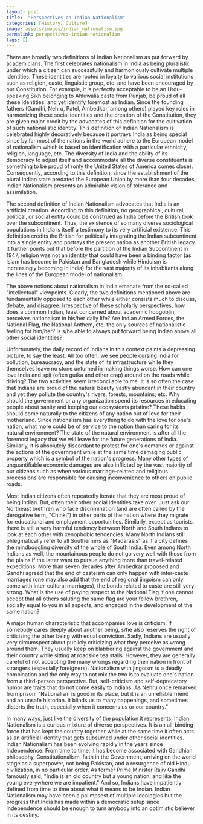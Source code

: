 ```yaml
---
layout: post
title:  "Perspectives on Indian Nationalism"
categories: [History, Culture]
image: assets/images/indian_nationalism.jpg
permalink: perspectives-indian-nationalism
tags: []
---
```

There are broadly two definitions of Indian Nationalism as put forward by academicians. The first celebrates nationalism in India as being pluralistic under which a citizen can successfully and harmoniously cultivate multiple identities. These identities are rooted in loyalty to various social institutions such as religion, caste, linguistic group, etc. and have been encouraged by our Constitution. For example, it is perfectly acceptable to be an Urdu-speaking Sikh belonging to Ahluwalia caste from Punjab, be proud of all these identities, and yet identify foremost as Indian. Since the founding fathers (Gandhi, Nehru, Patel, Ambedkar, among others) played key roles in harmonizing these social identities and the creation of the Constitution, they are given major credit by the advocates of this definition for the cultivation of such nationalistic identity. This definition of Indian Nationalism is celebrated highly decoratively because it portrays India as being special since by far most of the nations in the world adhere to the European model of nationalism which is based on identification with a particular ethnicity, religion, language, etc. The diversity of India and the ability of its democracy to adjust itself and accommodate all the diverse constituents is something to be proud of (only the United States of America comes close). Consequently, according to this definition, since the establishment of the plural Indian state predated the European Union by more than four decades, Indian Nationalism presents an admirable vision of tolerance and assimilation.

The second definition of Indian Nationalism advocates that India is an artificial creation. According to this definition, no geographical, cultural, political, or social entity could be construed as India before the British took over the subcontinent. Thus, the existence of so many diverse sociological populations in India is itself a testimony to its very artificial existence. This definition credits the British for politically integrating the Indian subcontinent into a single entity and portrays the present nation as another British legacy. It further points out that before the partition of the Indian Subcontinent in 1947, religion was not an identity that could have been a binding factor (as Islam has become in Pakistan and Bangladesh while Hinduism is increasingly becoming in India) for the vast majority of its inhabitants along the lines of the European model of nationalism.
 
The above notions about nationalism in India emanate from the so-called "intellectual" viewpoints. Clearly, the two definitions mentioned above are fundamentally opposed to each other while either consists much to discuss, debate, and disagree. Irrespective of these scholarly perspectives, how does a common Indian, least concerned about academic hobgoblin, perceives nationalism in his/her daily life? Are Indian Armed Forces, the National Flag, the National Anthem, etc. the only sources of nationalistic feeling for him/her? Is s/he able to always put forward being Indian above all other social identities?

Unfortunately, the daily record of Indians in this context paints a depressing picture, to say the least. All too often, we see people cursing India for pollution, bureaucracy, and the state of its infrastructure while they themselves leave no stone unturned in making things worse. How can one love India and spit (often gutka and other crap) around on the roads while driving? The two activities seem irreconcilable to me. It is so often the case that Indians are proud of the natural beauty vastly abundant in their country and yet they pollute the country's rivers, forests, mountains, etc. Why should the government or any organization spend its resources in educating people about sanity and keeping our ecosystems pristine? These habits should come naturally to the citizens of any nation out of love for their motherland. Since nationalism has everything to do with the love for one's nation, what more could be of service to the nation than caring for its natural environment? The state of the natural environment is after all the foremost legacy that we will leave for the future generations of India. Similarly, it is absolutely discordant to protest for one's demands or against the actions of the government while at the same time damaging public property which is a symbol of the nation's progress. Many other types of unquantifiable economic damages are also inflicted by the vast majority of our citizens such as when various marriage-related and religious processions are responsible for causing inconvenience to others on public roads.

Most Indian citizens often repeatedly iterate that they are most proud of being Indian. But, often their other social identities take over. Just ask our Northeast brethren who face discrimination (and are often called by the derogative term, "Chinki") in other parts of the nation where they migrate for educational and employment opportunities. Similarly, except as tourists, there is still a very harmful tendency between North and South Indians to look at each other with xenophobic tendencies. Many North Indians still phlegmatically refer to all Southerners as "Madarasis" as if a city defines the mindboggling diversity of the whole of South India. Even among North Indians as well, the mountainous people do not go very well with those from the plains if the latter want to pursue anything more than travel-related expeditions. More than seven decades after Ambedkar proposed and Gandhi agreed that the end of casteism can only happen with inter-caste marriages (one may also add that the end of regional jingoism can only come with inter-cultural marriages), the bonds related to caste are still very strong. What is the use of paying respect to the National Flag if one cannot accept that all others saluting the same flag are your fellow brethren, socially equal to you in all aspects, and engaged in the development of the same nation? 

A major human characteristic that accompanies love is criticism. If somebody cares deeply about another being, s/he also reserves the right of criticizing the other being with equal conviction. Sadly, Indians are usually very circumspect about publicly criticizing what they perceive as wrong around them. They usually keep on blabbering against the government and their country while sitting at roadside tea stalls. However, they are generally careful of not accepting the many wrongs regarding their nation in front of strangers (especially foreigners). Nationalism with jingoism is a deadly combination and the only way to not mix the two is to evaluate one's nation from a third-person perspective. But, self-criticism and self-deprecatory humor are traits that do not come easily to Indians. As Nehru once remarked from prison: "Nationalism is good in its place, but it is an unreliable friend and an unsafe historian. It blinds us to many happenings, and sometimes distorts the truth, especially when it concerns us or our country."

In many ways, just like the diversity of the population it represents, Indian Nationalism is a curious mixture of diverse perspectives. It is an all-binding force that has kept the country together while at the same time it often acts as an artificial identity that gets subsumed under other social identities. Indian Nationalism has been evolving rapidly in the years since Independence. From time to time, it has become associated with Gandhian philosophy, Constitutionalism, faith in the Government, arriving on the world stage as a superpower, not being Pakistan, and a resurgence of old Hindu civilization, in no particular order. As former Prime Minister Rajiv Gandhi famously said, "India is an old country but a young nation, and like the young everywhere we are impatient." And so, Indians have impatiently defined from time to time about what it means to be Indian. Indian Nationalism may have been a palimpsest of multiple ideologies but the progress that India has made within a democratic setup since Independence should be enough to turn anybody into an optimistic believer in its destiny.